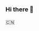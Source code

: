 ### Hi there 👋

:cn:
<!--
**Philipbear/Philipbear** is a ✨ _special_ ✨ repository because its `README.md` (this file) appears on your GitHub profile.

Here are some ideas to get you started:

:cn:
- 🔭 I’m currently working on ...
- 🌱 I’m currently learning ...
- 👯 I’m looking to collaborate on ...
- 🤔 I’m looking for help with ...
- 💬 Ask me about ...
- 📫 How to reach me: ...
- 😄 Pronouns: ...
- ⚡ Fun fact: ...
-->
